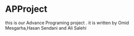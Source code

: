 # APProject

this is our Advance Programing project . it is written by Omid Mesgarha,Hasan Sendani and Ali Salehi 

